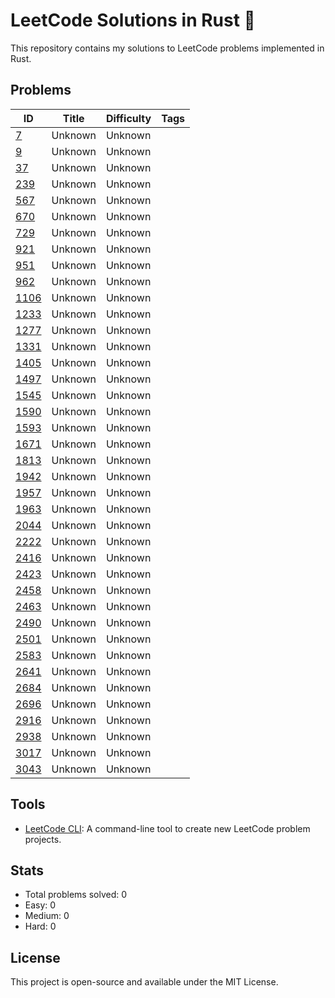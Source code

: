 # LeetCode Solutions in Rust 🦀

This repository contains my solutions to LeetCode problems implemented in Rust.

## Problems

| ID | Title | Difficulty | Tags |
|----|-------|------------|------|
| [7](./id_7) | Unknown | Unknown |  |
| [9](./id_9) | Unknown | Unknown |  |
| [37](./id_37) | Unknown | Unknown |  |
| [239](./id_239) | Unknown | Unknown |  |
| [567](./id_567) | Unknown | Unknown |  |
| [670](./id_670) | Unknown | Unknown |  |
| [729](./id_729) | Unknown | Unknown |  |
| [921](./id_921) | Unknown | Unknown |  |
| [951](./id_951) | Unknown | Unknown |  |
| [962](./id_962) | Unknown | Unknown |  |
| [1106](./id_1106) | Unknown | Unknown |  |
| [1233](./id_1233) | Unknown | Unknown |  |
| [1277](./id_1277) | Unknown | Unknown |  |
| [1331](./id_1331) | Unknown | Unknown |  |
| [1405](./id_1405) | Unknown | Unknown |  |
| [1497](./id_1497) | Unknown | Unknown |  |
| [1545](./id_1545) | Unknown | Unknown |  |
| [1590](./id_1590) | Unknown | Unknown |  |
| [1593](./id_1593) | Unknown | Unknown |  |
| [1671](./id_1671) | Unknown | Unknown |  |
| [1813](./id_1813) | Unknown | Unknown |  |
| [1942](./id_1942) | Unknown | Unknown |  |
| [1957](./id_1957) | Unknown | Unknown |  |
| [1963](./id_1963) | Unknown | Unknown |  |
| [2044](./id_2044) | Unknown | Unknown |  |
| [2222](./id_2222) | Unknown | Unknown |  |
| [2416](./id_2416) | Unknown | Unknown |  |
| [2423](./id_2423) | Unknown | Unknown |  |
| [2458](./id_2458) | Unknown | Unknown |  |
| [2463](./id_2463) | Unknown | Unknown |  |
| [2490](./id_2490) | Unknown | Unknown |  |
| [2501](./id_2501) | Unknown | Unknown |  |
| [2583](./id_2583) | Unknown | Unknown |  |
| [2641](./id_2641) | Unknown | Unknown |  |
| [2684](./id_2684) | Unknown | Unknown |  |
| [2696](./id_2696) | Unknown | Unknown |  |
| [2916](./id_2916) | Unknown | Unknown |  |
| [2938](./id_2938) | Unknown | Unknown |  |
| [3017](./id_3017) | Unknown | Unknown |  |
| [3043](./id_3043) | Unknown | Unknown |  |

## Tools

- [LeetCode CLI](./leetcode_cli/): A command-line tool to create new LeetCode problem projects.

## Stats

- Total problems solved: 0
- Easy: 0
- Medium: 0
- Hard: 0

## License

This project is open-source and available under the MIT License.
